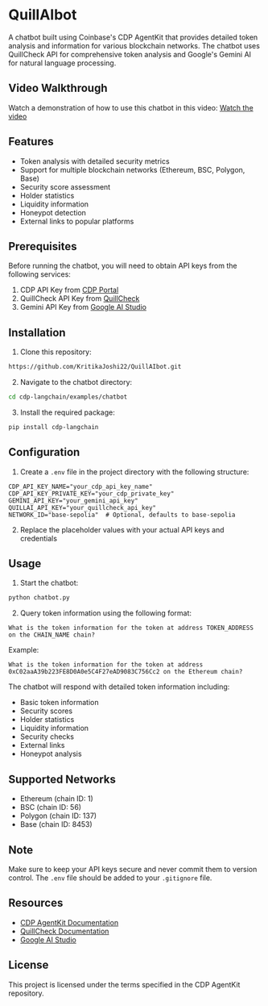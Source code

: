 # QuillAIbot

A chatbot built using Coinbase's CDP AgentKit that provides detailed token analysis and information for various blockchain networks. The chatbot uses QuillCheck API for comprehensive token analysis and Google's Gemini AI for natural language processing.

## Video Walkthrough
Watch a demonstration of how to use this chatbot in this video: [Watch the video](https://www.loom.com/share/e96860c3a5b149cfa5324217797efad8?sid=7596b3f1-d51c-4bae-9928-4da5c21694d2)

## Features

- Token analysis with detailed security metrics
- Support for multiple blockchain networks (Ethereum, BSC, Polygon, Base)
- Security score assessment
- Holder statistics
- Liquidity information
- Honeypot detection
- External links to popular platforms

## Prerequisites

Before running the chatbot, you will need to obtain API keys from the following services:

1. CDP API Key from [CDP Portal](https://portal.cdp.coinbase.com/)
2. QuillCheck API Key from [QuillCheck](https://check.quillai.network/apikey)
3. Gemini API Key from [Google AI Studio](https://aistudio.google.com/app/apikey)

## Installation

1. Clone this repository:

```bash
https://github.com/KritikaJoshi22/QuillAIbot.git
```

2. Navigate to the chatbot directory:

```bash
cd cdp-langchain/examples/chatbot
```

3. Install the required package:

```bash
pip install cdp-langchain
```

## Configuration

1. Create a `.env` file in the project directory with the following structure:

```env
CDP_API_KEY_NAME="your_cdp_api_key_name"
CDP_API_KEY_PRIVATE_KEY="your_cdp_private_key"
GEMINI_API_KEY="your_gemini_api_key"
QUILLAI_API_KEY="your_quillcheck_api_key"
NETWORK_ID="base-sepolia"  # Optional, defaults to base-sepolia
```

2. Replace the placeholder values with your actual API keys and credentials

## Usage

1. Start the chatbot:

```bash
python chatbot.py
```

2. Query token information using the following format:

```
What is the token information for the token at address TOKEN_ADDRESS on the CHAIN_NAME chain?
```

Example:

```
What is the token information for the token at address 0xC02aaA39b223FE8D0A0e5C4F27eAD9083C756Cc2 on the Ethereum chain?
```

The chatbot will respond with detailed token information including:

- Basic token information
- Security scores
- Holder statistics
- Liquidity information
- Security checks
- External links
- Honeypot analysis

## Supported Networks

- Ethereum (chain ID: 1)
- BSC (chain ID: 56)
- Polygon (chain ID: 137)
- Base (chain ID: 8453)

## Note

Make sure to keep your API keys secure and never commit them to version control. The `.env` file should be added to your `.gitignore` file.

## Resources

- [CDP AgentKit Documentation](https://github.com/coinbase/cdp-agentkit)
- [QuillCheck Documentation](https://check.quillai.network)
- [Google AI Studio](https://aistudio.google.com)

## License

This project is licensed under the terms specified in the CDP AgentKit repository.
